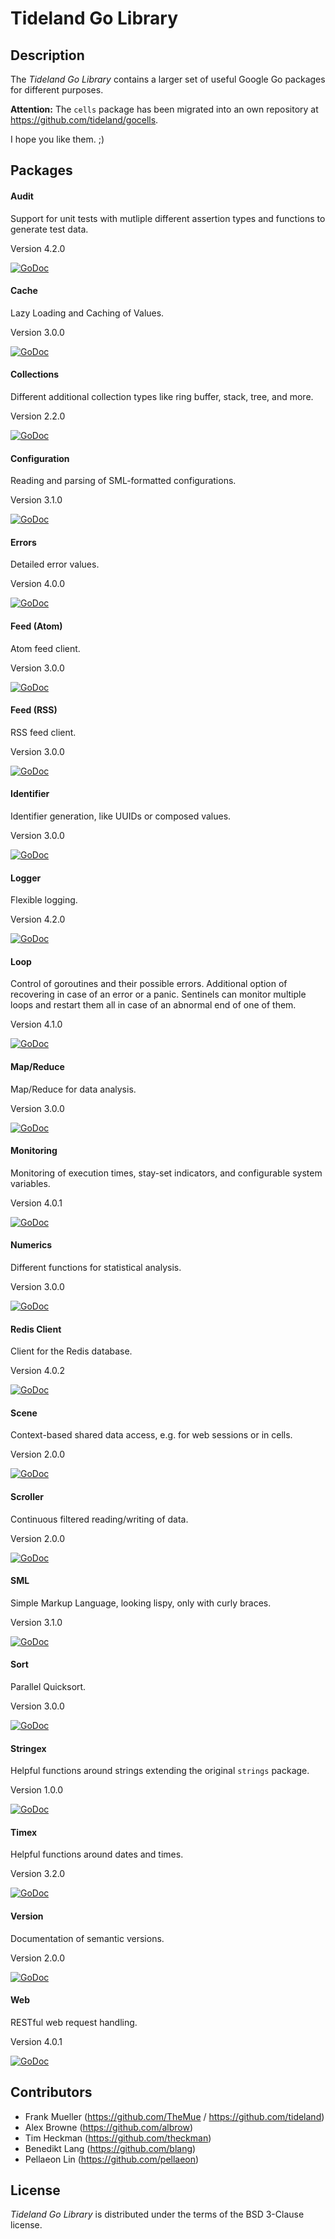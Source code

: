 # Tideland Go Library

## Description

The *Tideland Go Library* contains a larger set of useful Google Go packages
for different purposes.

**Attention:** The `cells` package has been migrated into an own repository
at https://github.com/tideland/gocells.

I hope you like them. ;)

## Packages

#### Audit

Support for unit tests with mutliple different assertion types and functions
to generate test data.

Version 4.2.0

[![GoDoc](https://godoc.org/github.com/tideland/golib/audit?status.svg)](https://godoc.org/github.com/tideland/golib/audit)

#### Cache

Lazy Loading and Caching of Values.

Version 3.0.0

[![GoDoc](https://godoc.org/github.com/tideland/golib/cache?status.svg)](https://godoc.org/github.com/tideland/golib/cache)


#### Collections

Different additional collection types like ring buffer, stack, tree, and more.

Version 2.2.0

[![GoDoc](https://godoc.org/github.com/tideland/golib/collections?status.svg)](https://godoc.org/github.com/tideland/golib/collections)


#### Configuration

Reading and parsing of SML-formatted configurations.

Version 3.1.0

[![GoDoc](https://godoc.org/github.com/tideland/golib/configuration?status.svg)](https://godoc.org/github.com/tideland/golib/configuration)

#### Errors

Detailed error values.

Version 4.0.0

[![GoDoc](https://godoc.org/github.com/tideland/golib/errors?status.svg)](https://godoc.org/github.com/tideland/golib/errors)

#### Feed (Atom)

Atom feed client.

Version 3.0.0

[![GoDoc](https://godoc.org/github.com/tideland/golib/feed/atom?status.svg)](https://godoc.org/github.com/tideland/golib/feed/atom)

#### Feed (RSS)

RSS feed client.

Version 3.0.0

[![GoDoc](https://godoc.org/github.com/tideland/golib/feed/rss?status.svg)](https://godoc.org/github.com/tideland/golib/feed/rss)

#### Identifier

Identifier generation, like UUIDs or composed values.

Version 3.0.0

[![GoDoc](https://godoc.org/github.com/tideland/golib/identifier?status.svg)](https://godoc.org/github.com/tideland/golib/identifier)

#### Logger

Flexible logging.

Version 4.2.0

[![GoDoc](https://godoc.org/github.com/tideland/golib/logger?status.svg)](https://godoc.org/github.com/tideland/golib/logger)

#### Loop

Control of goroutines and their possible errors. Additional option of recovering
in case of an error or a panic. Sentinels can monitor multiple loops and restart
them all in case of an abnormal end of one of them.

Version 4.1.0

[![GoDoc](https://godoc.org/github.com/tideland/golib/loop?status.svg)](https://godoc.org/github.com/tideland/golib/loop)

#### Map/Reduce

Map/Reduce for data analysis.

Version 3.0.0

[![GoDoc](https://godoc.org/github.com/tideland/golib/mapreduce?status.svg)](https://godoc.org/github.com/tideland/golib/mapreduce)

#### Monitoring

Monitoring of execution times, stay-set indicators, and configurable system variables.

Version 4.0.1

[![GoDoc](https://godoc.org/github.com/tideland/golib/monitoring?status.svg)](https://godoc.org/github.com/tideland/golib/monitoring)

#### Numerics

Different functions for statistical analysis.

Version 3.0.0

[![GoDoc](https://godoc.org/github.com/tideland/golib/numerics?status.svg)](https://godoc.org/github.com/tideland/golib/numerics)

#### Redis Client

Client for the Redis database.

Version 4.0.2

[![GoDoc](https://godoc.org/github.com/tideland/golib/redis?status.svg)](https://godoc.org/github.com/tideland/golib/redis)

#### Scene

Context-based shared data access, e.g. for web sessions or in cells.

Version 2.0.0

[![GoDoc](https://godoc.org/github.com/tideland/golib/scene?status.svg)](https://godoc.org/github.com/tideland/golib/scene)

#### Scroller

Continuous filtered reading/writing of data.

Version 2.0.0

[![GoDoc](https://godoc.org/github.com/tideland/golib/scroller?status.svg)](https://godoc.org/github.com/tideland/golib/scroller)

#### SML

Simple Markup Language, looking lispy, only with curly braces.

Version 3.1.0

[![GoDoc](https://godoc.org/github.com/tideland/golib/sml?status.svg)](https://godoc.org/github.com/tideland/golib/sml)

#### Sort

Parallel Quicksort.

Version 3.0.0

[![GoDoc](https://godoc.org/github.com/tideland/golib/sort?status.svg)](https://godoc.org/github.com/tideland/golib/sort)

#### Stringex

Helpful functions around strings extending the original `strings` package.

Version 1.0.0

[![GoDoc](https://godoc.org/github.com/tideland/golib/stringex?status.svg)](https://godoc.org/github.com/tideland/golib/stringex)

#### Timex

Helpful functions around dates and times.

Version 3.2.0

[![GoDoc](https://godoc.org/github.com/tideland/golib/timex?status.svg)](https://godoc.org/github.com/tideland/golib/timex)

#### Version

Documentation of semantic versions.

Version 2.0.0

[![GoDoc](https://godoc.org/github.com/tideland/golib/version?status.svg)](https://godoc.org/github.com/tideland/golib/version)

#### Web

RESTful web request handling.

Version 4.0.1

[![GoDoc](https://godoc.org/github.com/tideland/golib/web?status.svg)](https://godoc.org/github.com/tideland/golib/web)

## Contributors

- Frank Mueller (https://github.com/TheMue / https://github.com/tideland)
- Alex Browne (https://github.com/albrow)
- Tim Heckman (https://github.com/theckman)
- Benedikt Lang (https://github.com/blang)
- Pellaeon Lin (https://github.com/pellaeon)

## License

*Tideland Go Library* is distributed under the terms of the BSD 3-Clause license.
